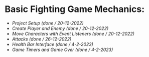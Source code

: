 # Basic Fighting Game Mechanics:
- *Project Setup (done / 20-12-2022)*
- *Create Player and Enemy (done / 20-12-2022)*
- *Move Characters with Event Listeners (done / 20-12-2022)*
- *Attacks (done / 26-12-2022)*
- *Health Bar Interface (done / 4-2-2023)*
- *Game Timers and Game Over (done / 4-2-2023)*
